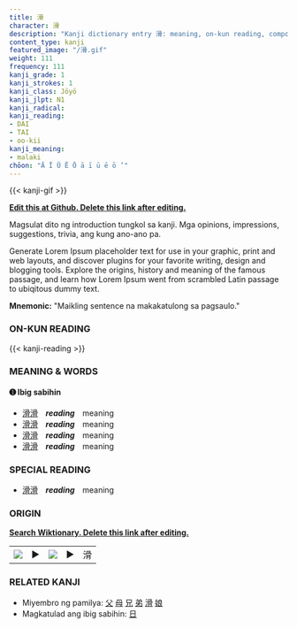 ```yaml
---
title: 滑
character: 滑
description: "Kanji dictionary entry 滑: meaning, on-kun reading, compounds, origin, related kanji"
content_type: kanji
featured_image: "/滑.gif"
weight: 111
frequency: 111
kanji_grade: 1
kanji_strokes: 1
kanji_class: Jōyō
kanji_jlpt: N1
kanji_radical: 
kanji_reading: 
- DAI
- TAI
- oo-kii
kanji_meaning:
- malaki
chōon: "Ā Ī Ū Ē Ō ā ī ū ē ō ’"
---
```

[//]: # (Don't edit the line below. Kanji animated GIF code is automatically generated.)
{{< kanji-gif >}}

[//]: # (Edit below this line.)

**[Edit this at Github. Delete this link after editing.](https://github.com/tim0g/tim/tree/main/content/kanji/滑/index.md)**

Magsulat dito ng introduction tungkol sa kanji. Mga opinions, impressions, suggestions, trivia, ang kung ano-ano pa.

Generate Lorem Ipsum placeholder text for use in your graphic, print and web layouts, and discover plugins for your favorite writing, design and blogging tools. Explore the origins, history and meaning of the famous passage, and learn how Lorem Ipsum went from scrambled Latin passage to ubiqitous dummy text.
 
**Mnemonic:** "Maikling sentence na makakatulong sa pagsaulo."

### ON-KUN READING

[//]: # (Don't edit the line below. ON-KUN READING code is automatically generated.)
{{< kanji-reading >}}

### MEANING & WORDS

#### ➊ **Ibig sabihin**
  - [滑](../滑)[滑](../滑)　***reading***　meaning
  - [滑](../滑)[滑](../滑)　***reading***　meaning
  - [滑](../滑)[滑](../滑)　***reading***　meaning
  - [滑](../滑)[滑](../滑)　***reading***　meaning

### SPECIAL READING
  - [滑](../滑)[滑](../滑)　***reading***　meaning

### ORIGIN

**[Search Wiktionary. Delete this link after editing.](https://wiktionary.org/wiki/滑)**
<table class="kanji-table"><tr><td>
<img src="60px-滑-bronze.svg.png">
</td><td>▶</td><td>
<img src="60px-滑-oracle.svg.png">
</td><td>▶</td>
<td class="kanji-origin">滑</td>
</tr></table>

### RELATED KANJI
- Miyembro ng pamilya: [父](../父) [母](../母) [兄](../兄) [弟](../弟) [滑](../滑) [娘](../娘)
- Magkatulad ang ibig sabihin: [日](../日)
